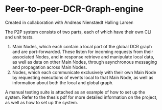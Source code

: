 # Peer-to-peer-DCR-Graph-engine
Created in collaboration with Andreas Nienstædt Halling Larsen

The P2P system consists of two parts, each of which have their own CLI and unit tests.
1. Main Nodes, which each contain a local part of the global DCR graph and are port-forwarded. These listen for incoming requests from their associated Nodes, and in response retrieve and manipulate local data, as well as data on other Main Nodes, through asynchronous messaging and propagation across Main Nodes.
2. Nodes, which each communicate exclusively with their own Main Node by requesting executions of events local to that Main Node, as well as information about both the local and global graph.

A manual testing suite is attached as an example of how to set up the system. Refer to the thesis pdf for more detailed information on the project, as well as how to set up the system.
